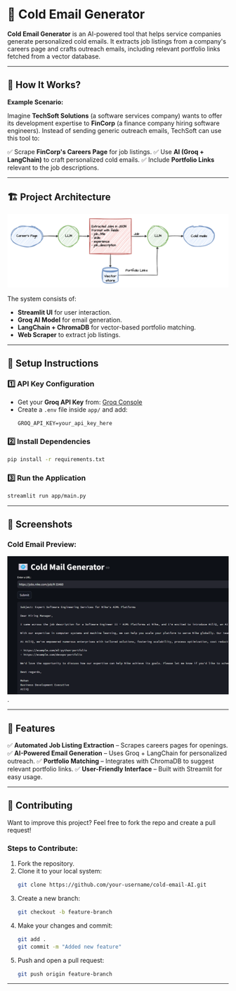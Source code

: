 # 📧 Cold Email Generator

**Cold Email Generator** is an AI-powered tool that helps service companies generate personalized cold emails. It extracts job listings from a company's careers page and crafts outreach emails, including relevant portfolio links fetched from a vector database.

---

## 🚀 **How It Works?**

**Example Scenario:**

Imagine **TechSoft Solutions** (a software services company) wants to offer its development expertise to **FinCorp** (a finance company hiring software engineers). Instead of sending generic outreach emails, TechSoft can use this tool to:

✅ Scrape **FinCorp's Careers Page** for job listings.
✅ Use **AI (Groq + LangChain)** to craft personalized cold emails.
✅ Include **Portfolio Links** relevant to the job descriptions.

---

## 🏗 **Project Architecture**

![Architecture](cold-email-AI/imgs/architecture.png)

The system consists of:
- **Streamlit UI** for user interaction.
- **Groq AI Model** for email generation.
- **LangChain + ChromaDB** for vector-based portfolio matching.
- **Web Scraper** to extract job listings.

---

## 🔧 **Setup Instructions**

### **1️⃣ API Key Configuration**
- Get your **Groq API Key** from: [Groq Console](https://console.groq.com/keys)
- Create a `.env` file inside `app/` and add:
  ```env
  GROQ_API_KEY=your_api_key_here
  ```

### **2️⃣ Install Dependencies**
```sh
pip install -r requirements.txt
```

### **3️⃣ Run the Application**
```sh
streamlit run app/main.py
```

---

## 📸 **Screenshots**

### **Cold Email Preview:**
![Cold Email Screenshot](cold-email-AI/imgs/img.png).

---

## 📌 **Features**
✅ **Automated Job Listing Extraction** – Scrapes careers pages for openings.
✅ **AI-Powered Email Generation** – Uses Groq + LangChain for personalized outreach.
✅ **Portfolio Matching** – Integrates with ChromaDB to suggest relevant portfolio links.
✅ **User-Friendly Interface** – Built with Streamlit for easy usage.

---

## 🤝 **Contributing**
Want to improve this project? Feel free to fork the repo and create a pull request!

### **Steps to Contribute:**
1. Fork the repository.
2. Clone it to your local system:
   ```sh
   git clone https://github.com/your-username/cold-email-AI.git
   ```
3. Create a new branch:
   ```sh
   git checkout -b feature-branch
   ```
4. Make your changes and commit:
   ```sh
   git add .
   git commit -m "Added new feature"
   ```
5. Push and open a pull request:
   ```sh
   git push origin feature-branch
   ```

---



